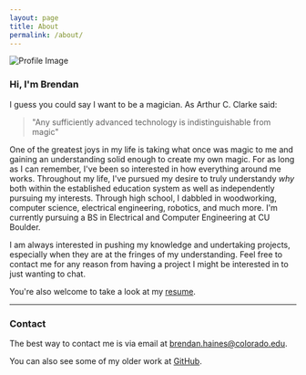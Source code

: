 ```yaml
---
layout: page
title: About
permalink: /about/
---
```


![Profile Image][profile-image]

### Hi, I'm Brendan

I guess you could say I want to be a magician.
As Arthur C. Clarke said:

>"Any sufficiently advanced technology is indistinguishable from magic"

One of the greatest joys in my life is taking what once was magic to me and gaining an understanding solid enough to create my own magic.
For as long as I can remember, I've been so interested in how everything around me works.
Throughout my life, I've pursued my desire to truly understandy *why* both within the established education system as well as independently pursuing my interests.
Through high school, I dabbled in woodworking, computer science, electrical engineering, robotics, and much more.
I'm currently pursuing a BS in Electrical and Computer Engineering at CU Boulder.

I am always interested in pushing my knowledge and undertaking projects, especially when they are at the fringes of my understanding.
Feel free to contact me for any reason from having a project I might be interested in to just wanting to chat.

You're also welcome to take a look at my [resume]({{base-url}}/assets/resume.pdf).

---

### Contact

The best way to contact me is via email at <brendan.haines@colorado.edu>.

You can also see some of my older work at [GitHub](http://github.com/brendanhaines).


[profile-image]: {{base-url}}/assets/img/brendanhaines_profile.jpg

